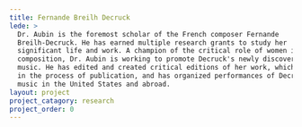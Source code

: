 ```yaml
---
title: Fernande Breilh Decruck 
lede: >
  Dr. Aubin is the foremost scholar of the French composer Fernande
  Breilh-Decruck. He has earned multiple research grants to study her
  significant life and work. A champion of the critical role of women in
  composition, Dr. Aubin is working to promote Decruck's newly discovered lost
  music. He has edited and created critical editions of her work, which are now
  in the process of publication, and has organized performances of Decruck's
  music in the United States and abroad.
layout: project
project_catagory: research 
project_order: 0
---
```

